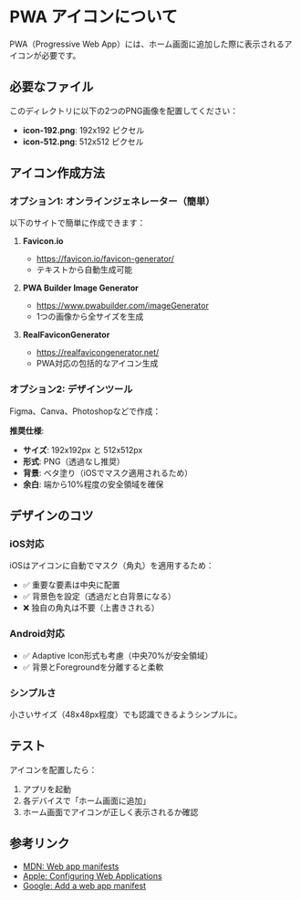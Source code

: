 # PWA アイコンについて

PWA（Progressive Web App）には、ホーム画面に追加した際に表示されるアイコンが必要です。

## 必要なファイル

このディレクトリに以下の2つのPNG画像を配置してください：

- **icon-192.png**: 192x192 ピクセル
- **icon-512.png**: 512x512 ピクセル

## アイコン作成方法

### オプション1: オンラインジェネレーター（簡単）

以下のサイトで簡単に作成できます：

1. **Favicon.io**
   - https://favicon.io/favicon-generator/
   - テキストから自動生成可能

2. **PWA Builder Image Generator**
   - https://www.pwabuilder.com/imageGenerator
   - 1つの画像から全サイズを生成

3. **RealFaviconGenerator**
   - https://realfavicongenerator.net/
   - PWA対応の包括的なアイコン生成

### オプション2: デザインツール

Figma、Canva、Photoshopなどで作成：

**推奨仕様**:
- **サイズ**: 192x192px と 512x512px
- **形式**: PNG（透過なし推奨）
- **背景**: ベタ塗り（iOSでマスク適用されるため）
- **余白**: 端から10%程度の安全領域を確保

## デザインのコツ

### iOS対応

iOSはアイコンに自動でマスク（角丸）を適用するため：
- ✅ 重要な要素は中央に配置
- ✅ 背景色を設定（透過だと白背景になる）
- ❌ 独自の角丸は不要（上書きされる）

### Android対応

- ✅ Adaptive Icon形式も考慮（中央70%が安全領域）
- ✅ 背景とForegroundを分離すると柔軟

### シンプルさ

小さいサイズ（48x48px程度）でも認識できるようシンプルに。

## テスト

アイコンを配置したら：

1. アプリを起動
2. 各デバイスで「ホーム画面に追加」
3. ホーム画面でアイコンが正しく表示されるか確認

## 参考リンク

- [MDN: Web app manifests](https://developer.mozilla.org/en-US/docs/Web/Manifest)
- [Apple: Configuring Web Applications](https://developer.apple.com/library/archive/documentation/AppleApplications/Reference/SafariWebContent/ConfiguringWebApplications/ConfiguringWebApplications.html)
- [Google: Add a web app manifest](https://web.dev/add-manifest/)

